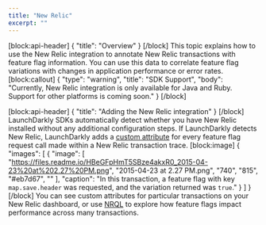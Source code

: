 ```yaml
---
title: "New Relic"
excerpt: ""
---
```

[block:api-header]
{
  "title": "Overview"
}
[/block]
This topic explains how to use the New Relic integration to annotate New Relic transactions with feature flag information. You can use this data to correlate feature flag variations with changes in application performance or error rates.
[block:callout]
{
  "type": "warning",
  "title": "SDK Support",
  "body": "Currently, New Relic integration is only available for Java and Ruby. Support for other platforms is coming soon."
}
[/block]

[block:api-header]
{
  "title": "Adding the New Relic integration"
}
[/block]
LaunchDarkly SDKs automatically detect whether you have New Relic installed without any additional configuration steps. If LaunchDarkly detects New Relic, 
LaunchDarkly adds a [custom attribute](https://docs.newrelic.com/docs/insights/new-relic-insights/decorating-events/insights-custom-attributes) for every feature flag request call made within a New Relic transaction trace.
[block:image]
{
  "images": [
    {
      "image": [
        "https://files.readme.io/HBeGFpHmT5SBze4akxR0_2015-04-23%20at%202.27%20PM.png",
        "2015-04-23 at 2.27 PM.png",
        "740",
        "815",
        "#eb7d67",
        ""
      ],
      "caption": "In this transaction, a feature flag with key `map.save.header` was requested, and the variation returned was `true`."
    }
  ]
}
[/block]
You can see custom attributes for particular transactions on your New Relic dashboard, or use [NRQL](https://docs.newrelic.com/docs/insights/new-relic-insights/using-new-relic-query-language/nrql-reference) to explore how feature flags impact performance across many transactions.